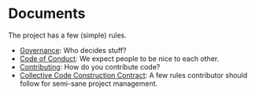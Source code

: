 # Documents

The project has a few (simple) rules.

* [Governance](https://raw.githubusercontent.com/OpenDroneMap/documents/master/GOVERNANCE.md): Who decides stuff?
* [Code of Conduct](https://github.com/OpenDroneMap/documents/blob/master/CONDUCT.md): We expect people to be nice to each other.
* [Contributing](https://github.com/OpenDroneMap/documents/blob/master/CONTRIBUTING.md): How do you contribute code?
* [Collective Code Construction Contract](https://github.com/OpenDroneMap/documents/blob/master/C4.md): A few rules contributor should follow for semi-sane project management.
